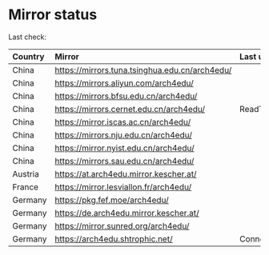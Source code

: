 <script src="./time.js"></script>
# Mirror status
Last check: <script type="text/javascript">localize(1753934796.285282);</script>

|Country|Mirror|Last update|
|:------|:-----|:----------|
|China|https://mirrors.tuna.tsinghua.edu.cn/arch4edu/|<script type="text/javascript">localize(1753901464);</script>|
|China|https://mirrors.aliyun.com/arch4edu/|<script type="text/javascript">localize(1753901464);</script>|
|China|https://mirrors.bfsu.edu.cn/arch4edu/|<script type="text/javascript">localize(1753901464);</script>|
|China|https://mirrors.cernet.edu.cn/arch4edu/|ReadTimeout|
|China|https://mirror.iscas.ac.cn/arch4edu/|<script type="text/javascript">localize(1753901464);</script>|
|China|https://mirrors.nju.edu.cn/arch4edu/|<script type="text/javascript">localize(1753901464);</script>|
|China|https://mirror.nyist.edu.cn/arch4edu/|<script type="text/javascript">localize(1753901464);</script>|
|China|https://mirrors.sau.edu.cn/arch4edu/|<script type="text/javascript">localize(1753815127);</script>|
|Austria|https://at.arch4edu.mirror.kescher.at/|<script type="text/javascript">localize(1753901464);</script>|
|France|https://mirror.lesviallon.fr/arch4edu/|<script type="text/javascript">localize(1753901464);</script>|
|Germany|https://pkg.fef.moe/arch4edu/|<script type="text/javascript">localize(1753901464);</script>|
|Germany|https://de.arch4edu.mirror.kescher.at/|<script type="text/javascript">localize(1753901464);</script>|
|Germany|https://mirror.sunred.org/arch4edu/|<script type="text/javascript">localize(1753901464);</script>|
|Germany|https://arch4edu.shtrophic.net/|ConnectionError|

<script src="./tablefilter/tablefilter.js"></script>
<script src="./table.js"></script>